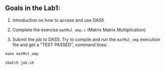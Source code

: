 ## Goals in the Lab1:

1. Introduction on how to access and use DAS5

2. Complete the exercise `matMul_omp.c` (Matrix Matrix Multiplication)
  
3. Submit the job to DAS5. Try to compile and run the `matMul_omp` execution file and get a "TEST PASSED", command lines:

```sh
make matMul_omp

sbatch job.sh
```
